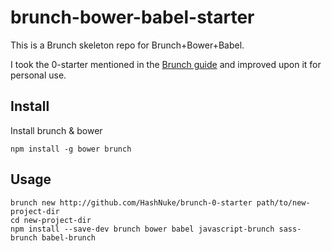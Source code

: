 # brunch-bower-babel-starter

This is a Brunch skeleton repo for Brunch+Bower+Babel.

I took the 0-starter mentioned in the [Brunch guide](https://github.com/brunch/brunch-guide/blob/master/content/en/chapter04-starting-from-scratch.md) and improved upon it for personal use.

## Install

Install brunch & bower

```
npm install -g bower brunch
```

## Usage

```
brunch new http://github.com/HashNuke/brunch-0-starter path/to/new-project-dir
cd new-project-dir
npm install --save-dev brunch bower babel javascript-brunch sass-brunch babel-brunch
```
